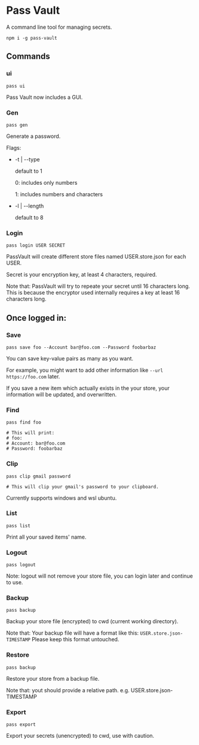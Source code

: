 # Pass Vault

A command line tool for managing secrets.

```
npm i -g pass-vault
```

## Commands

### ui

```
pass ui
```

Pass Vault now includes a GUI.

### Gen

```
pass gen
```

Generate a password.

Flags:
- -t | --type

    default to 1

    0: includes only numbers

    1: includes numbers and characters
- -l | --length

    default to 8

### Login

```
pass login USER SECRET
```

PassVault will create different store files named USER.store.json for each USER.

Secret is your encryption key, at least 4 characters, required.

Note that:
    PassVault will try to repeate your secret until 16 characters long.
    This is because the encryptor used internally requires a key at least 16 characters long.

## Once logged in:

### Save

```
pass save foo --Account bar@foo.com --Password foobarbaz
```

You can save key-value pairs as many as you want.

For example, you might want to add other information like ` --url https://foo.com ` later.

If you save a new item which actually exists in the your store, your information will be updated, and overwritten.

### Find

```
pass find foo

# This will print:
# foo:
# Account: bar@foo.com
# Password: foobarbaz
```

### Clip

```
pass clip gmail password

# This will clip your gmail's password to your clipboard.
```

Currently supports windows and wsl ubuntu.

### List

```
pass list
```

Print all your saved items' name.

### Logout

```
pass logout
```

Note: logout will not remove your store file, you can login later and continue to use.

### Backup

```
pass backup
```

Backup your store file (encrypted) to cwd (current working directory).

Note that:
    Your backup file will have a format like this:
    `USER.store.json-TIMESTAMP`
    Please keep this format untouched.

### Restore

```
pass backup
```

Restore your store from a backup file.

Note that: yout should provide a relative path. e.g. USER.store.json-TIMESTAMP

### Export

```
pass export
```

Export your secrets (unencrypted) to cwd, use with caution.